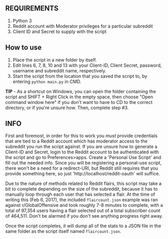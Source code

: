 REQUIREMENTS
------------
1. Python 3
2. Reddit account with Moderator privileges for a particular subreddit
3. Client ID and Secret to supply with the script

How to use
----------
1. Place the script in a new folder by itself. 
2. Edit lines 6, 7, 8, 10 and 13 with your Client-ID, Client Secret, password, username and subreddit name, respectively.
3. Start the script from the location that you saved the script to, by entering `python main.py` in CMD.

**TIP** - As a shortcut on Windows, you can open the folder containing the script and SHIFT + Right Click in the empty space,
then choose "Open command window here" if you don't want to have to CD to the correct directory, or if you're unsure how. 
Then, complete step #3.

INFO
----------
First and foremost, in order for this to work you *must* provide credentials that are tied to a Reddit account which has 
moderator access to the subreddit you run the script against. If you are unsure how to generate a Client-ID and Secret, 
login to the Reddit account to be authenticated with the script and go to Preferences>apps. Create a 'Personal Use Script'
and fill out the needed info. Since you will be registering a personal-use script, there won't be a need for a redirect-URI,
but Reddit still requires that you provide something here, so just 'http://localhost/reddit-oauth' will suffice. 

Due to the nature of methods related to Reddit flairs, this script may take a bit to complete depending on the size of the subreddit,
because it has to manually loop through each user that has selected a flair. At the time of writing this (Feb 6, 2017), the included
`flaircount.json` example was ran against r/GlobalOffensive and took roughly 7-8 minutes to complete, with a total of 97,354 users having
a flair selected out of a total subscriber count of 464,511. Don't be alarmed if you don't see anything progress right away.

Once the script completes, it will dump all of the stats to a JSON file in the same folder as the script itself named `flaircount.json`.
